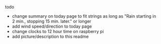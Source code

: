 
todo
- change summary on today page to fit strings as long as "Rain starting in 2 min., stopping 15 min. later." or longer
- add wind speed/direction to today page
- change clocks to 12 hour time on raspberry pi
- add picture/description to this readme